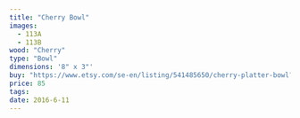```yaml
---
title: "Cherry Bowl"
images:
  - 113A
  - 113B
wood: "Cherry"
type: "Bowl"
dimensions: '8" x 3"'
buy: "https://www.etsy.com/se-en/listing/541485650/cherry-platter-bowl?ref=shop_home_active_12"
price: 85
tags:
date: 2016-6-11
---
```


